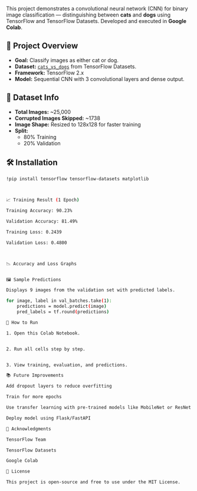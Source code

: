 This project demonstrates a convolutional neural network (CNN) for binary image classification — distinguishing between **cats** and **dogs** using TensorFlow and TensorFlow Datasets.
Developed and executed in **Google Colab**.


## 🚀 Project Overview

- **Goal:** Classify images as either cat or dog.
- **Dataset:** [`cats_vs_dogs`](https://www.tensorflow.org/datasets/catalog/cats_vs_dogs) from TensorFlow Datasets.
- **Framework:** TensorFlow 2.x
- **Model:** Sequential CNN with 3 convolutional layers and dense output.



## 📁 Dataset Info

- **Total Images:** ~25,000
- **Corrupted Images Skipped:** ~1738
- **Image Shape:** Resized to 128x128 for faster training
- **Split:** 
  - 80% Training
  - 20% Validation



## 🛠️ Installation

```bash
!pip install tensorflow tensorflow-datasets matplotlib



📈 Training Result (1 Epoch)

Training Accuracy: 90.23%

Validation Accuracy: 81.49%

Training Loss: 0.2439

Validation Loss: 0.4800



📉 Accuracy and Loss Graphs


🖼️ Sample Predictions

Displays 9 images from the validation set with predicted labels.

for image, label in val_batches.take(1):
    predictions = model.predict(image)
    pred_labels = tf.round(predictions)

🧪 How to Run

1. Open this Colab Notebook.


2. Run all cells step by step.


3. View training, evaluation, and predictions.

📚 Future Improvements

Add dropout layers to reduce overfitting

Train for more epochs

Use transfer learning with pre-trained models like MobileNet or ResNet

Deploy model using Flask/FastAPI

📌 Acknowledgments

TensorFlow Team

TensorFlow Datasets

Google Colab

📄 License

This project is open-source and free to use under the MIT License.
